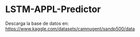 # LSTM-APPL-Predictor

Descarga la base de datos en: https://www.kaggle.com/datasets/camnugent/sandp500/data
